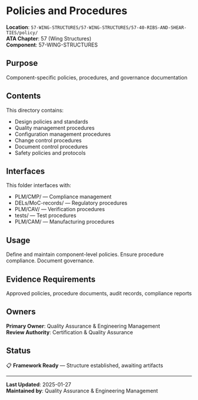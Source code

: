 # Policies and Procedures

**Location**: `57-WING-STRUCTURES/57-WING-STRUCTURES/57-40-RIBS-AND-SHEAR-TIES/policy/`  
**ATA Chapter**: 57 (Wing Structures)  
**Component**: 57-WING-STRUCTURES

## Purpose

Component-specific policies, procedures, and governance documentation

## Contents

This directory contains:

- Design policies and standards
- Quality management procedures
- Configuration management procedures
- Change control procedures
- Document control procedures
- Safety policies and protocols

## Interfaces

This folder interfaces with:

- PLM/CMP/ — Compliance management
- DELs/MoC-records/ — Regulatory procedures
- PLM/CAV/ — Verification procedures
- tests/ — Test procedures
- PLM/CAM/ — Manufacturing procedures

## Usage

Define and maintain component-level policies. Ensure procedure compliance. Document governance.

## Evidence Requirements

Approved policies, procedure documents, audit records, compliance reports

## Owners

**Primary Owner**: Quality Assurance & Engineering Management  
**Review Authority**: Certification & Quality Assurance

## Status

📋 **Framework Ready** — Structure established, awaiting artifacts

---

**Last Updated**: 2025-01-27  
**Maintained by**: Quality Assurance & Engineering Management
